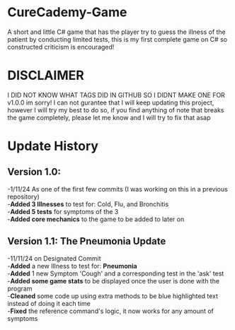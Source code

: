 # CureCademy-Game
A short and little C# game that has the player try to guess the illness of the patient by conducting limited tests, this is my first complete game on C# so constructed criticism is encouraged!

# DISCLAIMER
I DID NOT KNOW WHAT TAGS DID IN GITHUB SO I DIDNT MAKE ONE FOR v1.0.0 im sorry!
I can not gurantee that I will keep updating this project, however I will try my best to do so, if you find anything of note that breaks the game completely, please let me know and I will try to fix that asap

# Update History
## Version 1.0:
  -1/11/24 As one of the first few commits (I was working on this in a previous repository)  
  -**Added 3 Illnesses** to test for: Cold, Flu, and Bronchitis  
  -**Added 5 tests** for symptoms of the 3  
  -**Added core mechanics** to the game to be added to later on  

## Version 1.1: The Pneumonia Update
  -11/11/24 on Designated Commit  
  -**Added** a new Illness to test for: **Pneumonia**  
  -**Added** 1 new Symptom 'Cough' and a corresponding test in the 'ask' test  
  -**Added some game stats** to be displayed once the user is done with the program  
  -**Cleaned** some code up using extra methods to be blue highlighted text instead of doing it each time  
  -**Fixed** the reference command's logic, it now works for any amount of symptoms  
